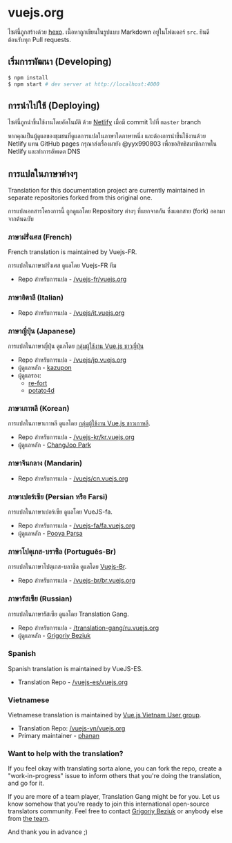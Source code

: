 # vuejs.org

ไซต์นี้ถูกสร้างด้วย [hexo](http://hexo.io/). เนื้อหาถูกเขียนในรูปแบบ Markdown อยู่ในโฟลเดอร์ `src`. ยินดีต้อนรับทุก Pull requests.

## เริ่มการพัฒนา (Developing)

``` bash
$ npm install
$ npm start # dev server at http://localhost:4000
```

## การนำไปใช้ (Deploying)

ไซต์นี้ถูกนำขึ้นใช้งานโดยอัตโนมัติ ด้วย [Netlify](https://www.netlify.com/) เมื่อมี commit ไปที่ `master` branch

หากคุณเป็นผู้ดูแลของชุมชนที่ดูแลการแปลในภาษาใดภาษาหนึ่ง และต้องการนำขึ้นใช้งานด้วย Netlify แทน GitHub pages กรุณาส่งเรื่องมายัง @yyx990803 เพื่อขอสิทธิสมาชิกภาพใน Netlify และทำการอัพเดต DNS


## การแปลในภาษาต่างๆ

Translation for this documentation project are currently maintained in separate repositories forked from this original one.

การแปลเอกสารโครงการนี้ ถูกดูแลโดย Repository ต่างๆ ที่แยกจากกัน ซึ่งแตกสาย (fork) ออกมาจากต้นฉบับ

### ภาษาฝรั่งเศส (French)

French translation is maintained by Vuejs-FR.

การแปลในภาษาฝรั่งเศส ดูแลโดย Vuejs-FR ทีม

* Repo สำหรับการแปล - [/vuejs-fr/vuejs.org](https://github.com/vuejs-fr/vuejs.org)

### ภาษาอิตาลี​ (Italian)

* Repo สำหรับการแปล - [/vuejs/it.vuejs.org](https://github.com/vuejs/it.vuejs.org)

### ภาษาญี่ปุ่น (Japanese)

การแปลในภาษาญี่ปุ่น ดูแลโดย [กลุ่มผู้ใช้งาน Vue.js ชาวญี่ปุ่น](https://github.com/vuejs-jp)

* Repo สำหรับการแปล - [/vuejs/jp.vuejs.org](https://github.com/vuejs/jp.vuejs.org)
* ผู้ดูแลหลัก - [kazupon](https://github.com/kazupon)
* ผู้ดูแลรอง:
    * [re-fort](https://github.com/re-fort)
    * [potato4d](https://github.com/potato4d)

### ภาษาเกาหลี (Korean)

การแปลในภาษาเกาหลี ดูแลโดย [กลุ่มผู้ใช้งาน Vue.js ชาวเกาหลี](https://github.com/vuejs-kr).

* Repo สำหรับการแปล - [/vuejs-kr/kr.vuejs.org](https://github.com/vuejs-kr/kr.vuejs.org)
* ผู้ดูแลหลัก - [ChangJoo Park](https://github.com/ChangJoo-Park)

### ภาษาจีนกลาง (Mandarin)

* Repo สำหรับการแปล - [/vuejs/cn.vuejs.org](https://github.com/vuejs/cn.vuejs.org)

### ภาษาเปอร์เซีย (Persian หรือ Farsi)

การแปลในภาษาเปอร์เซีย ดูแลโดย VueJS-fa.

* Repo สำหรับการแปล - [/vuejs-fa/fa.vuejs.org](https://github.com/vuejs-fa/fa.vuejs.org)
* ผู้ดูแลหลัก - [Pooya Parsa](https://github.com/pi0)

### ภาษาโปดุเกส-บราซิล (Português-Br)

การแปลในภาษาโปตุเกส-บลาซิล ดูแลโดย [Vuejs-Br](https://github.com/vuejs-br).

* Repo สำหรับการแปล - [/vuejs-br/br.vuejs.org](https://github.com/vuejs-br/br.vuejs.org)

### ภาษารัสเซีย (Russian)

การแปลในภาษารัสเซีย ดูแลโดย Translation Gang.

* Repo สำหรับการแปล - [/translation-gang/ru.vuejs.org](https://github.com/translation-gang/ru.vuejs.org)
* ผู้ดูแลหลัก - [Grigoriy Beziuk](https://gbezyuk.github.io)

### Spanish

Spanish translation is maintained by VueJS-ES.

* Translation Repo - [/vuejs-es/vuejs.org](https://github.com/vuejs-es/vuejs.org)

### Vietnamese

Vietnamese translation is maintained by [Vue.js Vietnam User group](https://github.com/vuejs-vn/).

* Translation Repo: [/vuejs-vn/vuejs.org](https://github.com/vuejs-vn/vuejs.org)
* Primary maintainer - [phanan](https://github.com/phanan)

### Want to help with the translation?

If you feel okay with translating sorta alone, you can fork the repo, create a "work-in-progress" issue to inform others that you're doing the translation, and go for it.

If you are more of a team player, Translation Gang might be for you. Let us know somehow that you're ready to join this international open-source translators community. Feel free to contact [Grigoriy Beziuk](https://gbezyuk.github.io) or anybody else from [the team](https://github.com/orgs/translation-gang/people).

And thank you in advance ;)
